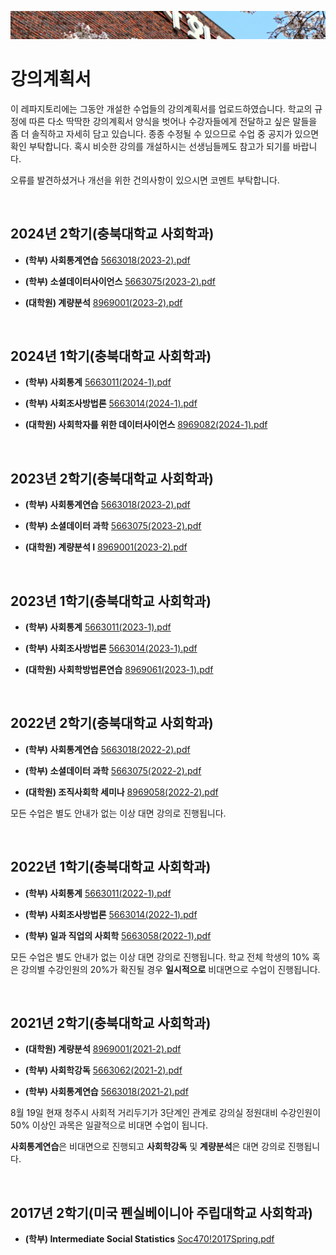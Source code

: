<p align="center">
  <img src="https://github.com/hxk271/Syllabi/blob/main/sb1.jpg">
</p>

# 강의계획서

이 레파지토리에는 그동안 개설한 수업들의 강의계획서를 업로드하였습니다. 학교의 규정에 따른 다소 딱딱한 강의계획서 양식을 벗어나 수강자들에게 전달하고 싶은 말들을 좀 더 솔직하고 자세히 담고 있습니다. 종종 수정될 수 있으므로 수업 중 공지가 있으면 확인 부탁합니다. 혹시 비슷한 강의를 개설하시는 선생님들께도 참고가 되기를 바랍니다.

오류를 발견하셨거나 개선을 위한 건의사항이 있으시면 코멘트 부탁합니다.


<br/>

## 2024년 2학기(충북대학교 사회학과)

- **(학부) 사회통계연습** [5663018(2023-2).pdf](https://github.com/hxk271/Syllabi/blob/main/5663018(2024-2).pdf)

- **(학부) 소셜데이터사이언스** [5663075(2023-2).pdf](https://github.com/hxk271/Syllabi/blob/main/5663075(2024-2).pdf)

- **(대학원) 계량분석** [8969001(2023-2).pdf](https://github.com/hxk271/Syllabi/blob/main/8969001(2024-2).pdf)


<br/>

## 2024년 1학기(충북대학교 사회학과)

- **(학부) 사회통계** [5663011(2024-1).pdf](https://github.com/hxk271/Syllabi/blob/main/5663011(2024-1).pdf)

- **(학부) 사회조사방법론** [5663014(2024-1).pdf](https://github.com/hxk271/Syllabi/blob/main/5663014(2024-1).pdf)

- **(대학원) 사회학자를 위한 데이터사이언스** [8969082(2024-1).pdf](https://github.com/hxk271/Syllabi/blob/main/8969082(2024-1).pdf)


<br/>

## 2023년 2학기(충북대학교 사회학과)

- **(학부) 사회통계연습** [5663018(2023-2).pdf](https://github.com/hxk271/Syllabi/blob/main/5663018(2023-2).pdf)

- **(학부) 소셜데이터 과학** [5663075(2023-2).pdf](https://github.com/hxk271/Syllabi/blob/main/5663075(2023-2).pdf)

- **(대학원) 계량분석 I** [8969001(2023-2).pdf](https://github.com/hxk271/Syllabi/blob/main/8969001(2023-2).pdf)


<br/>

## 2023년 1학기(충북대학교 사회학과)

- **(학부) 사회통계** [5663011(2023-1).pdf](https://github.com/hxk271/Syllabi/blob/main/5663011(2023-1).pdf)

- **(학부) 사회조사방법론** [5663014(2023-1).pdf](https://github.com/hxk271/Syllabi/blob/main/5663014(2023-1).pdf)

- **(대학원) 사회학방법론연습** [8969061(2023-1).pdf](https://github.com/hxk271/Syllabi/blob/main/8969061(2023-1).pdf)


<br/>

## 2022년 2학기(충북대학교 사회학과)

- **(학부) 사회통계연습** [5663018(2022-2).pdf](https://github.com/hxk271/Syllabi/blob/main/5663018(2022-2).pdf)

- **(학부) 소셜데이터 과학** [5663075(2022-2).pdf](https://github.com/hxk271/Syllabi/blob/main/5663075(2022-2).pdf)

- **(대학원) 조직사회학 세미나** [8969058(2022-2).pdf](https://github.com/hxk271/Syllabi/blob/main/8969058(2022-2).pdf)


모든 수업은 별도 안내가 없는 이상 대면 강의로 진행됩니다.


<br/>

## 2022년 1학기(충북대학교 사회학과)

- **(학부) 사회통계** [5663011(2022-1).pdf](https://github.com/hxk271/Syllabi/blob/main/5663011(2022-1).pdf)

- **(학부) 사회조사방법론** [5663014(2022-1).pdf](https://github.com/hxk271/Syllabi/blob/main/5663014(2022-1).pdf)

- **(학부) 일과 직업의 사회학** [5663058(2022-1).pdf](https://github.com/hxk271/Syllabi/blob/main/5663058(2022-1).pdf)


모든 수업은 별도 안내가 없는 이상 대면 강의로 진행됩니다. 학교 전체 학생의 10% 혹은 강의별 수강인원의 20%가 확진될 경우 **일시적으로** 비대면으로 수업이 진행됩니다.


<br/>

## 2021년 2학기(충북대학교 사회학과)

- **(대학원) 계량분석** [8969001(2021-2).pdf](https://github.com/hxk271/Syllabi/blob/main/8969001(2021-2).pdf)

- **(학부) 사회학강독** [5663062(2021-2).pdf](https://github.com/hxk271/Syllabi/blob/main/5663062(2021-2).pdf)

- **(학부) 사회통계연습** [5663018(2021-2).pdf](https://github.com/hxk271/Syllabi/blob/main/5663018(2021-2).pdf)


8월 19일 현재 청주시 사회적 거리두기가 3단계인 관계로 강의실 정원대비 수강인원이 50% 이상인 과목은 일괄적으로 비대면 수업이 됩니다.

**사회통계연습**은 비대면으로 진행되고 **사회학강독** 및 **계량분석**은 대면 강의로 진행됩니다.


<br/>


## 2017년 2학기(미국 펜실베이니아 주립대학교 사회학과)

- **(학부) Intermediate Social Statistics** [Soc470!2017Spring.pdf](https://github.com/hxk271/Syllabi/blob/main/Soc470!2017Spring.pdf)



